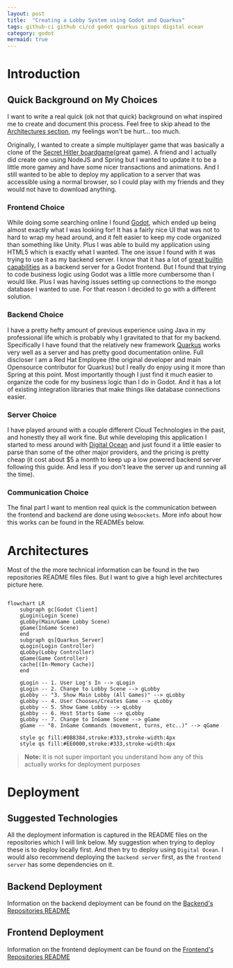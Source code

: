 ```yaml
---
layout: post
title:  "Creating a Lobby System using Godot and Quarkus"
tags: github-ci github ci/cd godot quarkus gitops digital ocean
category: godot
mermaid: true
---
```


# Introduction

## Quick Background on My Choices

I want to write a real quick (ok not that quick) background on what inspired me to create and document this process. Feel free to skip ahead to the [Architectures section](#architectures), my feelings won't be hurt... too much.

Originally, I wanted to create a simple multiplayer game that was basically a clone of the [Secret Hitler boardgame](https://boardgamegeek.com/boardgame/188834/secret-hitler)(great game). A friend and I actually did create one using NodeJS and Spring but I wanted to update it to be a little more gamey and have some nicer transactions and animations. And I still wanted to be able to deploy my application to a server that was accessible using a normal browser, so I could play with my friends and they would not have to download anything.

### Frontend Choice

While doing some searching online I found [Godot](https://godotengine.org/), which ended up being almost exactly what I was looking for! It has a fairly nice UI that was not to hard to wrap my head around, and it felt easier to keep my code organized than something like Unity. Plus I was able to build my application using HTML5 which is exactly what I wanted. The one issue I found with it was trying to use it as my backend server. I know that it has a lot of [great builtin capabilities](https://docs.godotengine.org/en/stable/tutorials/networking/high_level_multiplayer.html) as a backend server for a Godot frontend. But I found that trying to code business logic using Godot was a little more cumbersome than I would like. Plus I was having issues setting up connections to the mongo database I wanted to use. For that reason I decided to go with a different solution.

### Backend Choice

I have a pretty hefty amount of previous experience using Java in my professional life which is probably why I gravitated to that for my backend. Specifically I have found that the relatively new framework [Quarkus](https://quarkus.io/) works very well as a server and has pretty good documentation online. Full discloser I am a Red Hat Employee (the original developer and main Opensource contributor for Quarkus) but I really do enjoy using it more than Spring at this point. Most importantly though I just find it much easier to organize the code for my business logic than I do in Godot. And it has a lot of existing integration libraries that make things like database connections easier.

### Server Choice

I have played around with a couple different Cloud Technologies in the past, and honestly they all work fine. But while developing this application I started to mess around with [Digital Ocean](https://cloud.digitalocean.com/) and just found it a little easier to parse than some of the other major providers, and the pricing is pretty cheap (it cost about $5 a month to keep up a low powered backend server following this guide. And less if you don't leave the server up and running all the time).

### Communication Choice

The final part I want to mention real quick is the communication between the frontend and backend are done using `Websockets`. More info about how this works can be found in the READMEs below.

# Architectures

Most of the the more technical information can be found in the two repositories README files files. But I want to give a high level architectures picture here.

```mermaid

flowchart LR
    subgraph gc[Godot Client]
    gLogin(Login Scene)
    gLobby(Main/Game Lobby Scene)
    gGame(InGame Scene)
    end
    subgraph qs[Quarkus Server]
    qLogin(Login Controller)
    qLobby(Lobby Controller)
    qGame(Game Controller)
    cache[(In-Memory Cache)]
    end
    
    gLogin -- 1. User Log's In --> qLogin
    gLogin -- 2. Change to Lobby Scene --> gLobby
    gLobby -- "3. Show Main Lobby (All Games)" --> qLobby
    gLobby -- 4. User Chooses/Creates Game --> qLobby
    gLobby -- 5. Show Game Lobby --> qLobby
    gLobby -- 6. Host Starts Game --> qLobby
    gLobby -- 7. Change to InGame Scene --> gGame
    gGame -- "8. InGame Commands (movement, turns, etc..)" --> qGame

    style gc fill:#0B8384,stroke:#333,stroke-width:4px
    style qs fill:#EE0000,stroke:#333,stroke-width:4px
```

 > **Note:** It is not super important you understand how any of this actually works for deployment purposes

# Deployment

## Suggested Technologies

All the deployment information is captured in the README files on the repositories which I will link below. My suggestion when trying to deploy these is to deploy locally first. And then try to deploy using `Digital Ocean`. I would also recommend deploying the `backend server` first, as the `frontend server` has some dependencies on it.

## Backend Deployment

Information on the backend deployment can be found on the [Backend's Repositories README](https://github.com/Jaland/godot-lobby-backend)

## Frontend Deployment

Information on the frontend deployment can be found on the [Frontend's Repositories README](https://github.com/Jaland/godot-lobby-frontend)